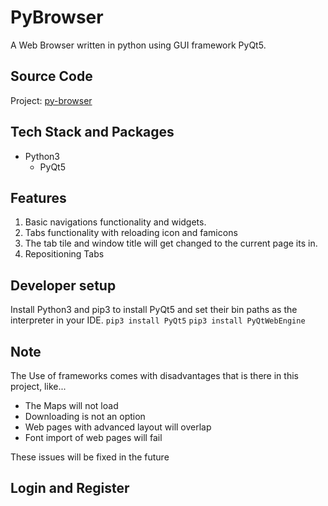 # PyBrowser

A Web Browser written in python using GUI framework PyQt5.

## Source Code

Project: [py-browser](https://github.com/RoshanRajcmd/py-browser)

## Tech Stack and Packages

* Python3
  * PyQt5

## Features

1. Basic navigations functionality and widgets.
2. Tabs functionality with reloading icon and famicons
3. The tab tile and window title will get changed to the current page its in.
4. Repositioning Tabs

## Developer setup

Install Python3 and pip3 to install PyQt5 and set their bin paths as the interpreter in your IDE.
`pip3 install PyQt5`
`pip3 install PyQtWebEngine`

## Note

The Use of frameworks comes with disadvantages that is there in this project, like...

* The Maps will not load
* Downloading is not an option
* Web pages with advanced layout will overlap
* Font import of web pages will fail


These issues will be fixed in the future
## Login and Register


